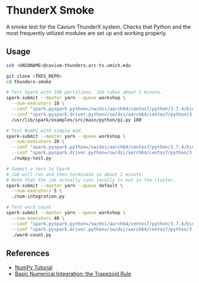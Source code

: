 # ThunderX Smoke

A smoke test for the Cavium ThunderX system. Checks that Python and the most frequently utilized modules are set up and working properly.

## Usage

```bash
ssh <UNIQNAME>@cavium-thunderx.arc-ts.umich.edu

git clone <THIS_REPO>
cd thunderx-smoke

# Test Spark with 100 partitions. Job takes about 1 minute.
spark-submit --master yarn --queue workshop \
  --num-executors 10 \
  --conf "spark.pyspark.python=/sw/dsi/aarch64/centos7/python/3.7.4/bin/python3" \
  --conf "spark.pyspark.driver.python=/sw/dsi/aarch64/centos7/python/3.7.4/bin/python3" \
  /usr/lib/spark/examples/src/main/python/pi.py 100

# Test NumPy with simple mod.
spark-submit --master yarn --queue workshop \
  --num-executors 20 \
  --conf "spark.pyspark.python=/sw/dsi/aarch64/centos7/python/3.7.4/bin/python3" \
  --conf "spark.pyspark.driver.python=/sw/dsi/aarch64/centos7/python/3.7.4/bin/python3" \
  ./numpy-test.py

# Submit a test to Spark
# Job will run and then terminate in about 1 minute.
# Note that the job actually runs locally is not in the cluster.
spark-submit --master yarn --queue default \
  --num-executors 5 \
  ./num-integration.py

# Test word count
spark-submit --master yarn --queue workshop \
  --num-executors 40 \
  --conf "spark.pyspark.python=/sw/dsi/aarch64/centos7/python/3.7.4/bin/python3" \
  --conf "spark.pyspark.driver.python=/sw/dsi/aarch64/centos7/python/3.7.4/bin/python3" \
  ./word-count.py
```

## References

- [NumPy Tutorial](https://cs231n.github.io/python-numpy-tutorial/)
- [Basic Numerical Integration: the Trapezoid Rule](https://nbviewer.jupyter.org/github/ipython/ipython/blob/master/examples/IPython%20Kernel/Trapezoid%20Rule.ipynb)
